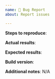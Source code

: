 ```yaml
---
name: 🐛 Bug Report
about: Report issues

---
```


**Steps to reproduce**:
<!-- Steps to reproduce the issue. -->
<!-- Please be as accurate as possible. -->

**Actual results**:
<!-- Describe what is the actual issue. -->

**Expected results**:
<!-- Describe what should be the expected behavior. -->

**Build version**:
<!-- Please write down your current using build version. -->

**Additional notes**: N/A
<!-- Leave N/A if none or complete. -->
